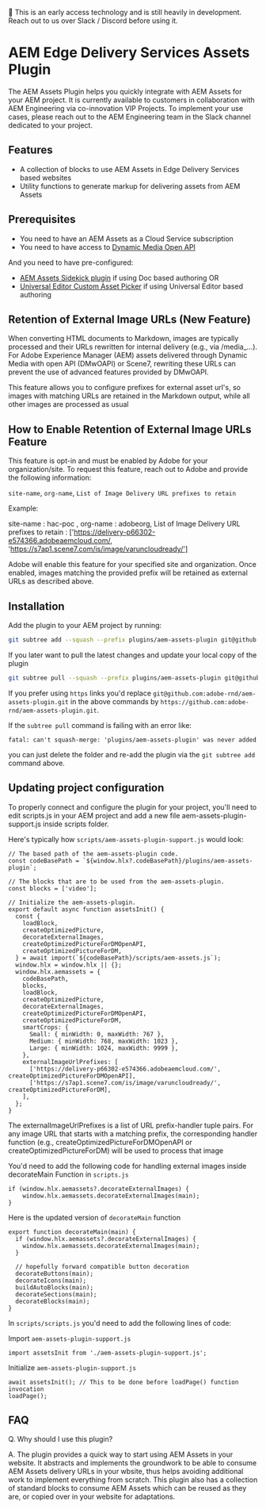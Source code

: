 :construction: This is an early access technology and is still heavily in development. Reach out to us over Slack / Discord before using it.

# AEM Edge Delivery Services Assets Plugin
The AEM Assets Plugin helps you quickly integrate with AEM Assets for your AEM project. It is currently available to customers in collaboration with AEM Engineering via co-innovation VIP Projects. To implement your use cases, please reach out to the AEM Engineering team in the Slack channel dedicated to your project.

## Features
- A collection of blocks to use AEM Assets in Edge Delivery Services based websites
- Utility functions to generate markup for delivering assets from AEM Assets

## Prerequisites
- You need to have an AEM Assets as a Cloud Service subscription
- You need to have access to [Dynamic Media Open API](https://experienceleague.adobe.com/en/docs/experience-manager-cloud-service/content/assets/dynamicmedia/dynamic-media-open-apis/dynamic-media-open-apis-overview)

And you need to have pre-configured:
- [AEM Assets Sidekick plugin](https://www.aem.live/docs/aem-assets-sidekick-plugin) if using Doc based authoring OR
- [Universal Editor Custom Asset Picker](https://developer.adobe.com/uix/docs/extension-manager/extension-developed-by-adobe/configurable-asset-picker/) if using Universal Editor based authoring

## Retention of External Image URLs (New Feature)
When converting HTML documents to Markdown, images are typically processed and their URLs rewritten for internal delivery (e.g., via /media_...). For Adobe Experience Manager (AEM) assets delivered through Dynamic Media with open API (DMwOAPI) or Scene7, rewriting these URLs can prevent the use of advanced features provided by DMwOAPI.

This feature allows you to configure prefixes for external asset url's, so images with matching URLs are retained in the Markdown output, while all other images are processed as usual

## How to Enable Retention of External Image URLs Feature 
This feature is opt-in and must be enabled by Adobe for your organization/site.
To request this feature, reach out to Adobe and provide the following information:

`site-name`, `org-name`, `List of Image Delivery URL prefixes to retain`

Example: 

site-name : hac-poc ,
org-name : adobeorg, 
List of Image Delivery URL prefixes to retain : ['https://delivery-p66302-e574366.adobeaemcloud.com/, 'https://s7ap1.scene7.com/is/image/varuncloudready/']

Adobe will enable this feature for your specified site and organization. Once enabled, images matching the provided prefix will be retained as external URLs as described above. 


## Installation

Add the plugin to your AEM project by running:
```sh
git subtree add --squash --prefix plugins/aem-assets-plugin git@github.com:adobe-rnd/aem-assets-plugin.git main
```

If you later want to pull the latest changes and update your local copy of the plugin
```sh
git subtree pull --squash --prefix plugins/aem-assets-plugin git@github.com:adobe-rnd/aem-assets-plugin.git main
```

If you prefer using `https` links you'd replace `git@github.com:adobe-rnd/aem-assets-plugin.git` in the above commands by `https://github.com:adobe-rnd/aem-assets-plugin.git`.

If the `subtree pull` command is failing with an error like:
```
fatal: can't squash-merge: 'plugins/aem-assets-plugin' was never added
```
you can just delete the folder and re-add the plugin via the `git subtree add` command above.

## Updating project configuration

To properly connect and configure the plugin for your project, you'll need to edit ⁣scripts.js in your AEM project and add a new file aem-assets-plugin-support.js inside  scripts folder.

Here's typically how `scripts/aem-assets-plugin-support.js` would look:

```
// The based path of the aem-assets-plugin code.
const codeBasePath = `${window.hlx?.codeBasePath}/plugins/aem-assets-plugin`;
 
// The blocks that are to be used from the aem-assets-plugin.
const blocks = ['video'];
 
// Initialize the aem-assets-plugin.
export default async function assetsInit() {
  const {
    loadBlock,
    createOptimizedPicture,
    decorateExternalImages,
    createOptimizedPictureForDMOpenAPI,
    createOptimizedPictureForDM,
  } = await import(`${codeBasePath}/scripts/aem-assets.js`);
  window.hlx = window.hlx || {};
  window.hlx.aemassets = {
    codeBasePath,
    blocks,
    loadBlock,
    createOptimizedPicture,
    decorateExternalImages,
    createOptimizedPictureForDMOpenAPI,
    createOptimizedPictureForDM,
    smartCrops: {
      Small: { minWidth: 0, maxWidth: 767 },
      Medium: { minWidth: 768, maxWidth: 1023 },
      Large: { minWidth: 1024, maxWidth: 9999 },
    },
    externalImageUrlPrefixes: [
      ['https://delivery-p66302-e574366.adobeaemcloud.com/', createOptimizedPictureForDMOpenAPI],
      ['https://s7ap1.scene7.com/is/image/varuncloudready/', createOptimizedPictureForDM],
    ],
  };
}
```

The externalImageUrlPrefixes is a list of URL prefix-handler tuple pairs. For any image URL that starts with a matching prefix, the corresponding handler function (e.g., createOptimizedPictureForDMOpenAPI or createOptimizedPictureForDM) will be used to process that image

You'd need to add the following code for handling external images inside decorateMain Function in `scripts.js` 

```
if (window.hlx.aemassets?.decorateExternalImages) {
    window.hlx.aemassets.decorateExternalImages(main);
}
```

Here is the updated version of `decorateMain` function

```
export function decorateMain(main) {
  if (window.hlx.aemassets?.decorateExternalImages) {
    window.hlx.aemassets.decorateExternalImages(main);
  }
   
  // hopefully forward compatible button decoration
  decorateButtons(main);
  decorateIcons(main);
  buildAutoBlocks(main);
  decorateSections(main);
  decorateBlocks(main);
}
```

In `scripts/scripts.js` you'd need to add the following lines of code:

Import `aem-assets-plugin-support.js`
```
import assetsInit from './aem-assets-plugin-support.js';
```

Initialize `aem-assets-plugin-support.js`
```
await assetsInit(); // This to be done before loadPage() function invocation
loadPage();
```

## FAQ

Q. Why should I use this plugin?

A. The plugin provides a quick way to start using AEM Assets in your website. It abstracts and implements the groundwork to be able to consume AEM Assets delivery URLs in your wbsite, thus helps avoiding additional work to implement everything from scratch. This plugin also has a collection of standard blocks to consume AEM Assets which can be reused as they are, or copied over in your website for adaptations.
